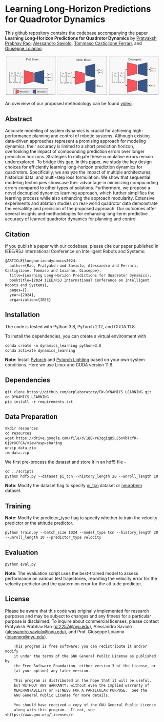 # Learning Long-Horizon Predictions for Quadrotor Dynamics
This github repository contains the codebase accompanying the paper **Learning Long-Horizon Predictions for Quadrotor Dynamics** by [Pratyaksh Prabhav Rao](https://scholar.google.com/citations?user=_Vy11KoAAAAJ&hl=en&oi=sra), [Alessandro Saviolo](https://scholar.google.com/citations?user=HaOQ8AoAAAAJ&hl=en), [Tommaso Castiglione Ferrari](), and [Giuseppe Loianno](https://scholar.google.com/citations?user=W8f0d6oAAAAJ&hl=en&oi=ao).

![Proposed Methodology](assets/methodology.png)

An overview of our proposed methodology can be found [video]().

## Abstract
Accurate modeling of system dynamics is crucial for achieving high-performance planning and control of robotic systems. Although existing data-driven approaches represent a promising approach for modeling dynamics, their accuracy is limited to a short prediction horizon, overlooking the impact of compounding prediction errors over longer prediction horizons. Strategies to mitigate these cumulative errors remain underexplored. To bridge this gap, in this paper, we study the key design choices for efficiently learning long-horizon prediction dynamics for quadrotors. Specifically, we analyze the impact of multiple architectures, historical  data, and multi-step loss formulation. We show that sequential modeling techniques showcase their advantage in minimizing compounding errors compared to other types of solutions. Furthermore, we propose a novel decoupled dynamics learning approach, which further simplifies the learning process while also enhancing the approach modularity. Extensive experiments and ablation studies on real-world quadrotor data demonstrate the versatility and precision of the proposed approach. Our outcomes offer several insights and methodologies for enhancing long-term predictive accuracy of learned quadrotor dynamics for planning and control.

## Citation
If you publish a paper with our codebase, please cite our paper published in IEEE/RSJ International Conference on Intelligent Robots and Systems: 
```
@ARTICLE{longhorizondynamics2024,
  author={Rao, Pratyaksh and Saviolo, Alessandro and Ferrari, Castiglione, Tommaso and Loianno, Giuseppe},
  title={Learning Long-Horizon Predictions for Quadrotor Dynamics}, 
  booktitle={2024 IEEE/RSJ International Conference on Intelligent Robots and Systems},
  pages={},
  year={2024},
  organization={IEEE}
 ```

## Installation
The code is tested with Python 3.8, PyTorch 2.12, and CUDA 11.8.

To install the dependencies, you can create a virtual environment with
```
conda create -n dynamics_learning python=3.8
conda activate dynamics_learning
```
**Note:** Install [Pytorch](https://pytorch.org/) and [Pytorch Lighting](https://lightning.ai/docs/pytorch/stable/starter/installation.html) based on your own system conditions. Here we use Linux and CUDA version 11.8.

## Dependencies

```
git clone https://github.com/arplaboratory/FW-DYNAMICS_LEARNING.git
cd DYNAMICS_LEARNING
pip install -r requirements.txt
```

## Data Preparation
```
mkdir resources
cd resources
wget https://drive.google.com/file/d/1BB-r63qgiqB5uJ5xVbTcfR-6j9rXCFCA/view?usp=sharing
unzip data.zip
rm data.zip
```
We first pre-process the dataset and store it in an hdf5 file - 

```
cd ../scripts
python hdf5.py --dataset pi_tcn --history_length 20 --unroll_length 10
```
**Note:** Modify the dataset flag to specify [pi_tcn](https://arxiv.org/pdf/2206.03305) dataset or [neurobem](https://rpg.ifi.uzh.ch/docs/RSS21_Bauersfeld.pdf) dataset.

## Training 
**Note:** Modify the predictor_type flag to specify whether to train the velocity predictor or the attitude predictor.
```
python train.py --batch_size 1024 --model_type tcn --history_length 20 --unroll_length 10 --predictor_type velocity
```

## Evaluation 
```
python eval.py
```
**Note:** The evaluation script uses the best-trained model to assess performance on various test trajectories, reporting the velocity error for the velocity predictor and the quaternion error for the attitude predictor.

## License
Please be aware that this code was originally implemented for research purposes and may be subject to changes and any fitness for a particular purpose is disclaimed. To inquire about commercial licenses, please contact Pratyaksh Prabhav Rao (pr2257@nyu.edu), Alessandro Saviolo (alessandro.saviolo@nyu.edu), and Prof. Giuseppe Loianno (loiannog@nyu.edu).
```
    This program is free software: you can redistribute it and/or modify
    it under the terms of the GNU General Public License as published by
    the Free Software Foundation, either version 3 of the License, or
    (at your option) any later version.

    This program is distributed in the hope that it will be useful,
    but WITHOUT ANY WARRANTY; without even the implied warranty of
    MERCHANTABILITY or FITNESS FOR A PARTICULAR PURPOSE.  See the
    GNU General Public License for more details.

    You should have received a copy of the GNU General Public License
    along with this program.  If not, see <https://www.gnu.org/licenses/>.
    
```


